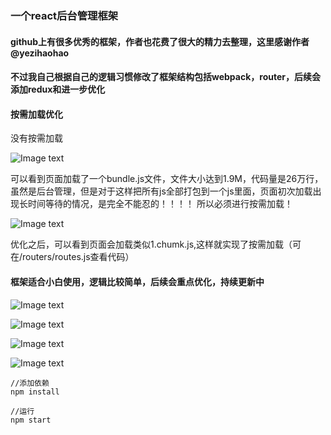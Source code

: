### 一个react后台管理框架

#### github上有很多优秀的框架，作者也花费了很大的精力去整理，这里感谢作者@yezihaohao

#### 不过我自己根据自己的逻辑习惯修改了框架结构包括webpack，router，后续会添加redux和进一步优化

#### 按需加载优化 

没有按需加载

![Image text](../../../bigbigqiang/raw/master/imgs/pre.png)
   
可以看到页面加载了一个bundle.js文件，文件大小达到1.9M，代码量是26万行，虽然是后台管理，但是对于这样把所有js全部打包到一个js里面，页面初次加载出现长时间等待的情况，是完全不能忍的！！！！
所以必须进行按需加载！
   
![Image text](../../../bigbigqiang/raw/master/imgs/after.png)
   
优化之后，可以看到页面会加载类似1.chumk.js,这样就实现了按需加载（可在/routers/routes.js查看代码）

#### 框架适合小白使用，逻辑比较简单，后续会重点优化，持续更新中

![Image text](../../../bigbigqiang/raw/master/imgs/ban.png)

![Image text](../../../bigbigqiang/raw/master/imgs/button.png)

![Image text](../../../bigbigqiang/raw/master/imgs/form.png)

![Image text](../../../bigbigqiang/raw/master/imgs/table.png)

```
//添加依赖
npm install

//运行
npm start

```